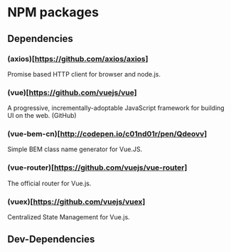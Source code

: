 # NPM packages

## Dependencies

### (axios)[https://github.com/axios/axios]

Promise based HTTP client for browser and node.js.

### (vue)[https://github.com/vuejs/vue]

A progressive, incrementally-adoptable JavaScript framework for building UI on the web. (GitHub)

### (vue-bem-cn)[http://codepen.io/c01nd01r/pen/Qdeovv]

Simple BEM class name generator for Vue.JS.

### (vue-router)[https://github.com/vuejs/vue-router]

The official router for Vue.js.

### (vuex)[https://github.com/vuejs/vuex]

Centralized State Management for Vue.js.

## Dev-Dependencies
